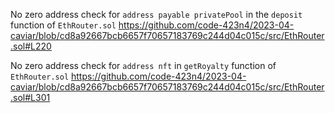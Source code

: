 No zero address check for `address payable privatePool` in the `deposit` function of `EthRouter.sol` https://github.com/code-423n4/2023-04-caviar/blob/cd8a92667bcb6657f70657183769c244d04c015c/src/EthRouter.sol#L220


No zero address check for `address nft` in `getRoyalty` function of `EthRouter.sol` https://github.com/code-423n4/2023-04-caviar/blob/cd8a92667bcb6657f70657183769c244d04c015c/src/EthRouter.sol#L301